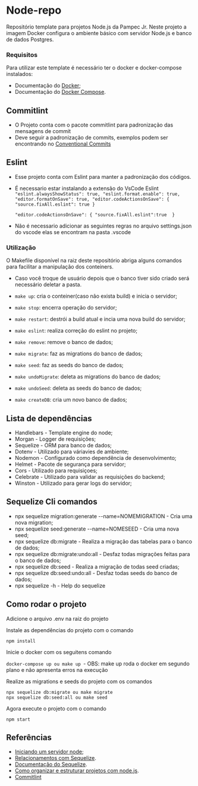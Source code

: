 # Node-repo

Repositório template para projetos Node.js da Pampec Jr. Neste projeto a imagem Docker configura o ambiente básico com servidor Node.js e banco de dados Postgres.

### Requisitos

Para utilizar este template é necessário ter o docker e docker-compose instalados:

* Documentação do [Docker](https://docs.docker.com/engine/);
* Documentação do [Docker Compose](https://docs.docker.com/compose/).

## Commitlint

* O Projeto conta com o pacote commitlint para padronização das mensagens de commit
* Deve seguir a padronização de commits, exemplos podem ser encontrando no [Conventional Commits](https://www.conventionalcommits.org/pt-br/v1.0.0-beta.4/#resumo)

## Eslint 

* Esse projeto conta com Eslint para manter a padronização dos códigos.
* É necessario estar instalando a extensão do VsCode Eslint
    `"eslint.alwaysShowStatus": true,
    "eslint.format.enable": true,
    "editor.formatOnSave": true,
    "editor.codeActionsOnSave": {
        "source.fixAll.eslint": true
    }`

    `"editor.codeActionsOnSave": {
        "source.fixAll.eslint":true 
    }`

* Não é necessario adicionar as seguintes regras no arquivo settings.json do vscode elas se encontram na pasta .vscode

### Utilização

O Makefile disponível na raiz deste repositório abriga alguns comandos para facilitar a manipulação dos conteiners.

* Caso você troque de usuário depois que o banco tiver sido criado será necessário deletar a pasta.

* `make up`: cria o conteiner(caso não exista build) e inicia o servidor;
* `make stop`: encerra operação do servidor;
* `make restart`: destrói a build atual e incia uma nova build do servidor;
* `make eslint`: realiza correção do eslint no projeto;
* `make remove`: remove o banco de dados;
* `make migrate`: faz as migrations do banco de dados;
* `make seed`: faz as seeds do banco de dados;
* `make undoMigrate`: deleta as migrations do banco de dados;
* `make undoSeed`: deleta as seeds do banco de dados;
* `make createDB`: cria um novo banco de dados;

## Lista de dependências

* Handlebars - Template engine do node;
* Morgan - Logger de requisições;
* Sequelize - ORM para banco de dados;
* Dotenv - Utilizado para váriavies de ambiente;
* Nodemon - Configurado como dependência de desenvolvimento;
* Helmet - Pacote de segurança para servidor;
* Cors - Utilizado para requisiçoes;
* Celebrate - Utilizado para validar as requisições do backend;
* Winston - Utilizado para gerar logs do servidor;

## Sequelize Cli comandos

* npx sequelize migration:generate --name=NOMEMIGRATION - Cria uma nova migration;
* npx sequelize seed:generate --name=NOMESEED - Cria uma nova seed;
* npx sequelize db:migrate - Realiza a migração das tabelas para o banco de dados;
* npx sequelize db:migrate:undo:all - Desfaz todas migrações feitas para o banco de dados;
* npx sequelize db:seed - Realiza a migração de todas seed criadas;
* npx sequelize db:seed:undo:all - Desfaz todas seeds do banco de dados;
* npx sequelize -h - Help do sequelize

## Como rodar o projeto 

Adicione o arquivo .env na raiz do projeto

Instale as dependências do projeto com o comando

`npm install`

Inicie o docker com os seguitens comando 

`docker-compose up ou make up `- OBS: make up roda o docker em segundo plano e não apresenta erros na execução 

Realize as migrations e seeds do projeto com os comandos

`npx sequelize db:migrate ou make migrate`<br>
`npx sequelize db:seed:all ou make seed`

Agora execute o projeto com o comando 

`npm start`

## Referências

* [Iniciando um servidor node](https://medium.com/@pampecjr/criando-e-configurando-servidor-node-js-c67211d7e2f9);
* [Relacionamentos com Sequelize](https://medium.com/@rogeriothe_48115/relacionamentos-com-sequelize-guia-final-2b3baf21b2a1).
* [Documentação do Sequelize](https://sequelize.org/v5/manual/models-usage.html).
* [Como organizar e estruturar projetos com node.js](https://medium.com/@diomalta/como-organizar-e-estruturar-projetos-com-node-js-4845be004899).
* [Commitlint](https://commitlint.js.org/#/)